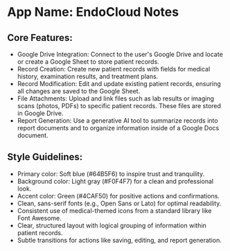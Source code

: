 # **App Name**: EndoCloud Notes

## Core Features:

- Google Drive Integration: Connect to the user's Google Drive and locate or create a Google Sheet to store patient records.
- Record Creation: Create new patient records with fields for medical history, examination results, and treatment plans.
- Record Modification: Edit and update existing patient records, ensuring all changes are saved to the Google Sheet.
- File Attachments: Upload and link files such as lab results or imaging scans (photos, PDFs) to specific patient records. These files are stored in Google Drive.
- Report Generation: Use a generative AI tool to summarize records into report documents and to organize information inside of a Google Docs document.

## Style Guidelines:

- Primary color: Soft blue (#64B5F6) to inspire trust and tranquility.
- Background color: Light gray (#F0F4F7) for a clean and professional look.
- Accent color: Green (#4CAF50) for positive actions and confirmations.
- Clean, sans-serif fonts (e.g., Open Sans or Lato) for optimal readability.
- Consistent use of medical-themed icons from a standard library like Font Awesome.
- Clear, structured layout with logical grouping of information within patient records.
- Subtle transitions for actions like saving, editing, and report generation.